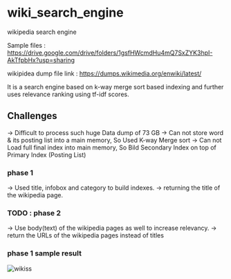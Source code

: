 # wiki_search_engine
wikipedia search engine

Sample files :
https://drive.google.com/drive/folders/1gsfHWcmdHu4mQ7SxZYK3hpI-AkTfpbHx?usp=sharing


wikipidea dump file link :
https://dumps.wikimedia.org/enwiki/latest/


It is a search engine based on k-way merge sort based indexing and further uses relevance ranking using tf-idf scores.

<h2> Challenges </h2>
  -> Difficult to process such huge Data dump of 73 GB
  -> Can not store word & its posting list into a main memory, So Used K-way Merge sort
  -> Can not Load full final index into main memory, So Bild Secondary Index on top of Primary Index (Posting List)

<h3> phase 1 </h3>
  -> Used title, infobox and category to build indexes.
  -> returning the title of the wikipedia page.
  
 <h3> TODO : phase 2 </h3>
    -> Use body(text) of the wikipedia pages as well to increase relevancy.
    -> return the URLs of the wikipedia pages instead of titles


<h3> phase 1 sample result </h3>

![wikiss](https://user-images.githubusercontent.com/41481020/98165332-b5323580-1f0b-11eb-9b3b-215699bb8e63.png)

